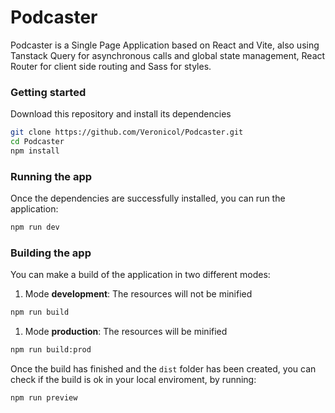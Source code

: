 # Podcaster

Podcaster is a Single Page Application based on React and Vite, also using Tanstack Query for asynchronous calls and global state management, React Router for client side routing and Sass for styles.

### Getting started

Download this repository and install its dependencies

```bash
git clone https://github.com/Veronicol/Podcaster.git
cd Podcaster
npm install
```

### Running the app

Once the dependencies are successfully installed, you can run the application:

```bash
npm run dev
```

### Building the app

You can make a build of the application in two different modes:

1. Mode **development**:
   The resources will not be minified

```bash
npm run build
```

1. Mode **production**:
   The resources will be minified

```bash
npm run build:prod
```

Once the build has finished and the `dist` folder has been created, you can check if the build is ok in your local enviroment, by running:

```bash
npm run preview
```
